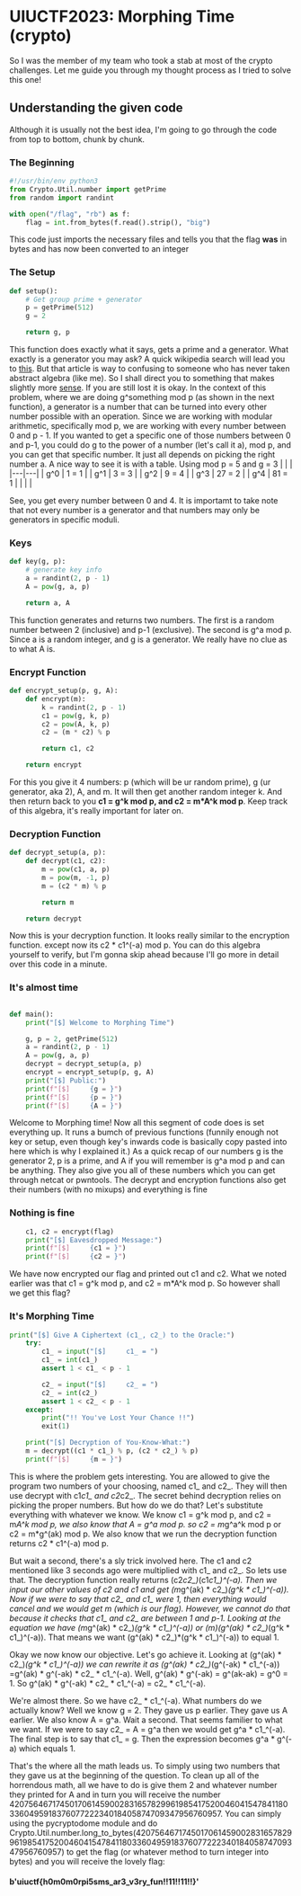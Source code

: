 # UIUCTF2023: Morphing Time (crypto)

So I was the member of my team who took a stab at most of the crypto challenges. Let me guide you through my thought process as I tried to solve this one!

## Understanding the given code
Although it is usually not the best idea, I'm going to go through the code from top to bottom, chunk by chunk.

### The Beginning
```python
#!/usr/bin/env python3
from Crypto.Util.number import getPrime
from random import randint

with open("/flag", "rb") as f:
    flag = int.from_bytes(f.read().strip(), "big")
```
This code just imports the necessary files and tells you that the flag **was** in bytes and has now been converted to an integer

### The Setup
```python
def setup():
    # Get group prime + generator
    p = getPrime(512)
    g = 2

    return g, p
```
This function does exactly what it says, gets a prime and a generator. What exactly is a generator you may ask? A quick wikipedia search will lead you to [this](https://en.wikipedia.org/wiki/Generating_set_of_a_group).
But that article is way to confusing to someone who has never taken abstract algebra (like me). So I shall direct you to something that makes slightly more [sense](https://en.wikipedia.org/wiki/Primitive_root_modulo_n).
If you are still lost it is okay. In the context of this problem, where we are doing g^something mod p (as shown in the next function), a generator is a number that can be turned into every other number possible with an operation. Since we are working with modular arithmetic, specifically mod p, we are working with every number between 0 and p - 1. If you wanted to get a specific one of those numbers between 0 and p-1, you could do g to the power of a number (let's call it a), mod p, and you can get that specific number. It just all depends on picking the right number a.
A nice way to see it is with a table. Using mod p = 5 and g = 3
| | |
|---|---|
| g^0  | 1 = 1  |
| g^1  | 3 = 3  |
| g^2  | 9 = 4  |
| g^3  | 27 = 2 |
| g^4  | 81 = 1 |
| | |

See, you get every number between 0 and 4. It is importamt to take note that not every number is a generator and that numbers may only be generators in specific moduli. 


### Keys
```python
def key(g, p):
    # generate key info
    a = randint(2, p - 1)
    A = pow(g, a, p)

    return a, A
```
This function generates and returns two numbers. The first is a random number between 2 (inclusive) and p-1 (exclusive). The second is g^a mod p. Since a is a random integer, and g is a generator. We really have no clue as to what A is.

### Encrypt Function
```python
def encrypt_setup(p, g, A):
    def encrypt(m):
        k = randint(2, p - 1)
        c1 = pow(g, k, p)
        c2 = pow(A, k, p)
        c2 = (m * c2) % p

        return c1, c2

    return encrypt
```
For this you give it 4 numbers: p (which will be ur random prime), g (ur generator, aka 2), A, and m. It will then get another random integer k. And then return back to you **c1 = g^k mod p, and c2 = m*A^k mod p**. Keep track of this algebra, it's really important for later on.

### Decryption Function
```python
def decrypt_setup(a, p):
    def decrypt(c1, c2):
        m = pow(c1, a, p)
        m = pow(m, -1, p)
        m = (c2 * m) % p

        return m

    return decrypt
```
Now this is your decryption function. It looks really similar to the encryption function. except now its c2 * c1^(-a) mod p. You can do this algebra yourself to verify, but I'm gonna skip ahead because I'll go more in detail over this code in a minute.

### It's almost time
```python

def main():
    print("[$] Welcome to Morphing Time")

    g, p = 2, getPrime(512)
    a = randint(2, p - 1)
    A = pow(g, a, p)
    decrypt = decrypt_setup(a, p)
    encrypt = encrypt_setup(p, g, A)
    print("[$] Public:")
    print(f"[$]     {g = }")
    print(f"[$]     {p = }")
    print(f"[$]     {A = }")
```
Welcome to Morphing time! Now all this segment of code does is set everything up. It runs a bumch of previous functions (funnily enough not key or setup, even though key's inwards code is basically copy pasted into here which is why I explained it.)
As a quick recap of our numbers g is the generator 2, p is a prime, and A if you will remember is g^a mod p and can be anything. They also give you all of these numbers which you can get through netcat or pwntools.
The decrypt and encryption functions also get their numbers (with no mixups) and everything is fine

### Nothing is fine
```python
    c1, c2 = encrypt(flag)
    print("[$] Eavesdropped Message:")
    print(f"[$]     {c1 = }")
    print(f"[$]     {c2 = }")
```
We have now encrypted our flag and printed out c1 and c2. What we noted earlier was that c1 = g^k mod p, and c2 = m*A^k mod p. So however shall we get this flag?

### It's Morphing Time
```python
print("[$] Give A Ciphertext (c1_, c2_) to the Oracle:")
    try:
        c1_ = input("[$]     c1_ = ")
        c1_ = int(c1_)
        assert 1 < c1_ < p - 1

        c2_ = input("[$]     c2_ = ")
        c2_ = int(c2_)
        assert 1 < c2_ < p - 1
    except:
        print("!! You've Lost Your Chance !!")
        exit(1)

    print("[$] Decryption of You-Know-What:")
    m = decrypt((c1 * c1_) % p, (c2 * c2_) % p)
    print(f"[$]     {m = }")
```
This is where the problem gets interesting. You are allowed to give the program two numbers of your choosing, named c1_ and c2_. They will then use decrypt with c1*c1_ and c2*c2_. The secret behind decryption relies on picking the proper numbers. But how do we do that?
Let's substitute everything with whatever we know. We know c1 = g^k mod p, and c2 = m*A^k mod p, we also know that A = g^a mod p. so c2 = m*g^a^k mod p or c2 = m*g^(ak) mod p. We also know that we run the decryption function returns c2 * c1^(-a) mod p.

But wait a second, there's a sly trick involved here. The c1 and c2 mentioned like 3 seconds ago were multiplied with c1_ and c2_. So lets use that. The decryption function really returns (c2*c2_)*(c1*c1_)^(-a). Then we input our other values of c2 and c1 and get (m*g^(ak) * c2_)*(g^k * c1_)^(-a)). Now if we were to say that c2_ and c1_ were 1, then everything would cancel and we would get m (which is our flag).
However, we cannot do that because it checks that c1_ and c2_ are between 1 and p-1. Looking at the equation we have (m*g^(ak) * c2_)*(g^k * c1_)^(-a)) or (m)(g^(ak) * c2_)*(g^k * c1_)^(-a)). That means we want (g^(ak) * c2_)*(g^k * c1_)^(-a)) to equal 1. 

Okay we now know our objective. Let's go achieve it. Looking at (g^(ak) * c2_)*(g^k * c1_)^(-a)) we can rewrite it as (g^(ak) * c2_)*(g^(-ak) * c1_^(-a)) =g^(ak) * g^(-ak) *  c2_ * c1_^(-a). Well, g^(ak) * g^(-ak) = g^(ak-ak) = g^0 = 1. So g^(ak) * g^(-ak) *  c2_ * c1_^(-a) = c2_ * c1_^(-a).

We're almost there. So we have c2_ * c1_^(-a). What numbers do we actually know? Well we know g = 2. They gave us p earlier. They gave us A earlier. We also know A = g^a. Wait a second. That seems familier to what we want. If we were to say c2_ = A = g^a then we would get g^a * c1_^(-a). The final step is to say that c1_ = g. Then the expression becomes g^a * g^(-a) which equals 1. 

That's the where all the math leads us. To simply using two numbers that they gave us at the beginning of the question. To clean up all of the horrendous math, all we have to do is give them 2 and whatever number they printed for A and in turn you will receive the number 4207564671745017061459002831657829961985417520046041547841180336049591837607722234018405874709347956760957. You can simply using the pycryptodome module and do Crypto.Util.number.long_to_bytes(4207564671745017061459002831657829961985417520046041547841180336049591837607722234018405874709347956760957) to get the flag (or whatever method to turn integer into bytes) and you will receive the lovely flag:

#### b'uiuctf{h0m0m0rpi5sms_ar3_v3ry_fun!!11!!11!!}'





